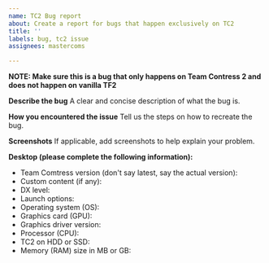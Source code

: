 ```yaml
---
name: TC2 Bug report
about: Create a report for bugs that happen exclusively on TC2
title: ''
labels: bug, tc2 issue
assignees: mastercoms

---
```

**NOTE: Make sure this is a bug that only happens on Team Contress 2 and does not happen on vanilla TF2**

**Describe the bug**
A clear and concise description of what the bug is.

**How you encountered the issue**
Tell us the steps on how to recreate the bug.

**Screenshots**
If applicable, add screenshots to help explain your problem.

**Desktop (please complete the following information):**
* Team Comtress version (don't say latest, say the actual version):
* Custom content (if any):
* DX level:
* Launch options:
* Operating system (OS):
* Graphics card (GPU):
* Graphics driver version:
* Processor (CPU):
* TC2 on HDD or SSD:
* Memory (RAM) size in MB or GB:
